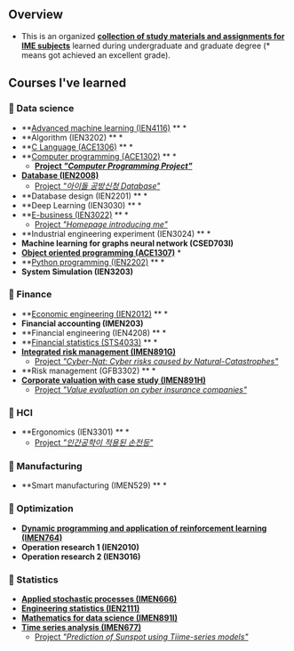 ## Overview

- This is an organized **<u>collection of study materials and assignments for IME subjects</u>** learned during undergraduate and graduate degree (* means got achieved an excellent grade).

## Courses I've learned

### 📂 Data science

- **[Advanced machine learning (IEN4116)](./assets/2023-1-advanced-ml/) ** *
-  **Algorithm (IEN3202) ** *
- **[C Language (ACE1306)](./assets/2020-2-cpp/) ** *
- **[Computer programming (ACE1302)](./assets/2020-1-computer-programming/) ** *
  - **[Project *"Computer Programming Project"*](./assets/2020-1-computer-programming/presentation.pdf)**
- **[Database (IEN2008)](/assets/2020-1-database/)**
  - [Project *"아이돌 공방신청 Database"*](/assets/2020-1-database/Final_presentation.pdf)
- **Database design (IEN2201) ** *
- **Deep Learning (IEN3030) ** *
- **[E-business (IEN3022)](./assets/2022-2-ebusiness/) ** *
  - [Project *"Homepage introducing me"*](https://kwoongbae.github.io/ime-courses/assets/2022-2-ebusiness/)
- **Industrial engineering experiment (IEN3024) ** *
- **Machine learning for graphs neural network (CSED703I)**
- **[Object oriented programming (ACE1307)](./assets/2020-1-object-oriented-programming/)** *
- **[Python programming (IEN2202)](./assets/2022-1-python-programming/) ** *
- **System Simulation (IEN3203)**

### **📂 Finance**

- **[Economic engineering (IEN2012)](./assets/2021-2-economic-engineering/) ** *
- **Financial accounting (IMEN203)**
- **Financial engineering (IEN4208) ** *
- **[Financial statistics (STS4033)](./assets/2022-2-financial-statistics/) ** *
- **[Integrated risk management (IMEN891G)](./assets/2023-2-integrated-risk-management/)**
  - [Project *"Cyber-Nat: Cyber risks caused by Natural-Catastrophes"*](./assets/2023-2-integrated-risk-management/Term_project_presentation_891G.pdf)
- **Risk management (GFB3302) ** *
- **[Corporate valuation with case study (IMEN891H)](./assets/2024-2-corporate-valuation/)**
  - [Project *"Value evaluation on cyber insurance companies"*](./assets/2024-2-corporate-valuation/Term_project_presentation_891H.pdf)

### **📂 HCI**

- **Ergonomics (IEN3301) ** *
  - [Project *"인간공학이 적용된 손전등"*](./assets/2021-1-ergonomics/Ergonomics_12190625.pdf)

### **📂 Manufacturing**

- **Smart manufacturing (IMEN529) ** *

### **📂 Optimization**

- **[Dynamic programming and application of reinforcement learning (IMEN764)](./assets/2023-2-dynamic-programming/)**
- **Operation research 1 (IEN2010)**
- **Operation research 2 (IEN3016)**

### **📂 Statistics**

- **[Applied stochastic processes (IMEN666)](./assets/2024-1-applied-stochastic-processes/)**
- **[Engineering statistics (IEN2111)](./assets/2022-2-engineering-statistics/)**
- **[Mathematics for data science (IMEN891I)](./assets/2023-2-ds-math/)**
- **[Time series analysis (IMEN677)](./assets/2024-1-time-series/)**
  - [Project *"Prediction of Sunspot using Tiime-series models"*](./assets/2024-1-time-series/Term_Project/Final_presentation.pdf)

